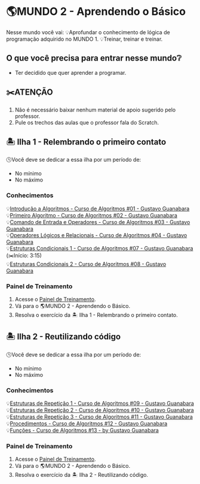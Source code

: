 # 🌎MUNDO 2 - Aprendendo o Básico
Nesse mundo você vai:
💡Aprofundar o conhecimento de lógica de programação adquirido no MUNDO 1.
💡Treinar, treinar e treinar.

## O que você precisa para entrar nesse mundo❔
* Ter decidido que quer aprender a programar.

## ✂️ATENÇÃO
1. Não é necessário baixar nenhum material de apoio sugerido pelo professor.  
1. Pule os trechos das aulas que o professor fala do Scratch.  

## 🏝 Ilha 1 - Relembrando o primeiro contato
🕓Você deve se dedicar a essa ilha por um período de:
* No mínimo 
* No máximo 

### Conhecimentos
💡[Introdução a Algoritmos - Curso de Algoritmos #01 - Gustavo Guanabara](https://www.youtube.com/watch?v=8mei6uVttho&list=PLHz_AreHm4dmSj0MHol_aoNYCSGFqvfXV&index=1)  
💡[Primeiro Algoritmo - Curso de Algoritmos #02 - Gustavo Guanabara](https://www.youtube.com/watch?v=M2Af7gkbbro&list=PLHz_AreHm4dmSj0MHol_aoNYCSGFqvfXV&index=2)  
💡[Comando de Entrada e Operadores - Curso de Algoritmos #03 - Gustavo Guanabara](https://www.youtube.com/watch?v=RDrfZ-7WE8c&list=PLHz_AreHm4dmSj0MHol_aoNYCSGFqvfXV&index=3)  
💡[Operadores Lógicos e Relacionais - Curso de Algoritmos #04 - Gustavo Guanabara](https://www.youtube.com/watch?v=Ig4QZNpVZYs&list=PLHz_AreHm4dmSj0MHol_aoNYCSGFqvfXV&index=5)  
💡[Estruturas Condicionais 1 - Curso de Algoritmos #07 - Gustavo Guanabara](https://www.youtube.com/watch?v=_g05aHdBAEY&list=PLHz_AreHm4dmSj0MHol_aoNYCSGFqvfXV&index=8)  
(✂️Início: 3:15)  
💡[Estruturas Condicionais 2 - Curso de Algoritmos #08 - Gustavo Guanabara](https://www.youtube.com/watch?v=7gGFHzqh4d8&list=PLHz_AreHm4dmSj0MHol_aoNYCSGFqvfXV&index=9)  

### Painel de Treinamento
1. Acesse o [Painel de Treinamento](https://trello.com/b/UaEjvmbR/painel-de-treinamentos).
2. Vá para o 🌎MUNDO 2 - Aprendendo o Básico.
3. Resolva o exercício da 🏝 Ilha 1 - Relembrando o primeiro contato.

## 🏝 Ilha 2 - Reutilizando código
🕓Você deve se dedicar a essa ilha por um período de:
* No mínimo 
* No máximo 

### Conhecimentos
💡[Estruturas de Repetição 1 - Curso de Algoritmos #09 - Gustavo Guanabara](https://www.youtube.com/watch?v=U5PnCt58Q68&list=PLHz_AreHm4dmSj0MHol_aoNYCSGFqvfXV&index=10)  
💡[Estruturas de Repetição 2 - Curso de Algoritmos #10 - Gustavo Guanabara](https://www.youtube.com/watch?v=fP49L1i_-HU&list=PLHz_AreHm4dmSj0MHol_aoNYCSGFqvfXV&index=11)  
💡[Estruturas de Repetição 3 - Curso de Algoritmos #11 - Gustavo Guanabara](https://www.youtube.com/watch?v=WJQz20i7CyI&list=PLHz_AreHm4dmSj0MHol_aoNYCSGFqvfXV&index=12)  
💡[Procedimentos - Curso de Algoritmos #12 - Gustavo Guanabara](https://www.youtube.com/watch?v=KoNehy7rn8U&list=PLHz_AreHm4dmSj0MHol_aoNYCSGFqvfXV&index=13)  
💡[Funções - Curso de Algoritmos #13 - by Gustavo Guanabara](https://www.youtube.com/watch?v=-nNx7e8GzHQ&list=PLHz_AreHm4dmSj0MHol_aoNYCSGFqvfXV&index=14)  

### Painel de Treinamento
1. Acesse o [Painel de Treinamento](https://trello.com/b/UaEjvmbR/painel-de-treinamentos).
2. Vá para o 🌎MUNDO 2 - Aprendendo o Básico.
3. Resolva o exercício da 🏝 Ilha 2 - Reutilizando código.